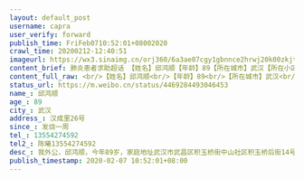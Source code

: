 ```yaml
---
layout: default_post
username: capra
user_verify: forward
publish_time: FriFeb0710:52:01+08002020
crawl_time: 20200212-12:40:51
imageurl: https://wx3.sinaimg.cn/orj360/6a3ae07cgy1gbnnce2hrwj20k00zkjt3.jpg,https://wx4.sinaimg.cn/orj360/6a3ae07cgy1gbnncel67tj21hc0qo42p.jpg,https://wx4.sinaimg.cn/orj360/6a3ae07cgy1gbnncfh52kj21400u078i.jpg,https://wx1.sinaimg.cn/orj360/6a3ae07cgy1gbnncg0kgdj20u0140djh.jpg
content_brief: 肺炎患者求助超话 【姓名】邱鸿顺【年龄】89【所在城市】武汉【所在小区、社区】汉成里26号【患病时间】发烧一周【联系方式】13554274592【其他紧急联系人】陈曦 13554274592【病情描述】 我外公，邱鸿顺，今年89岁，家庭地址:武汉市武昌区积玉桥街中山社区积玉桥后街14号1栋8单元。2月4日 ...全文
content_full_raw: <br/>【姓名】邱鸿顺<br/>【年龄】89<br/>【所在城市】武汉<br/>【所在小区、社区】汉成里26号<br/>【患病时间】发烧一周<br/>【联系方式】13554274592<br/>【其他紧急联系人】陈曦13554274592<br/>【病情描述】我外公，邱鸿顺，今年89岁，家庭地址:武汉市武昌区积玉桥街中山社区积玉桥后街14号1栋8单元。2月4日开始发烧38.5℃，吃了退烧药后退了一点点。第二天(2月5日)早上量38.5℃，咳嗽了5天，呼吸困难，呼吸音很重，去武昌区积玉桥街卫生服务中心拍了胸片，结果是&quot;双肺感染性病变”。2月5日14时积玉桥街卫生服务中心转诊去湖北省人民医院做了核酸检测，做完所有检查已到晚上8时，没有车辆能接送（我家有一辆私家车，因我老公身为武汉建工集团员工，大年三十早上九时接到公司电话后就驾驶私家车奔赴蔡甸区火神山医院突击建设，至今未归）我小姨用轮椅将我外公从省人民医院一路推了2个小时才回积玉桥的家。今天(2月6日)早上去人民医院取得核酸检测结果是:阳性，第一时间已经上报到社区，社区只能上报街道等消息，别无他法。今天（2月6日）14时积玉桥街卫生服务中心电话通知我们可以去省人民医院住院治疗，并开具转诊单，派车送人到医院。但是我们到省人民医院后，医院无理由拒收，我外公从14时起就在医院大楼外的送诊敞篷皮卡车的车厢上坐等消息，抱着求生的欲望在凛冽寒风的雨中苦苦等待了3小时。外公有基础疾病，心脏病，糖尿病，原来腿还出过车祸，行动非常不方便。外公所居住的地方是武昌区的老城区，散居型，活动空间都是敞开型的，卫生间是公共厕所，附近有60多户，常住人口300余人共用（不含流动人口），传染传播性很大、很广，如果在家里隔离，隐患极大，传播极广。网上能填的表我都填了，能打的电话都打了，为了对社会负责，对隔壁左右邻居负责，请大家帮帮忙，转发一下。
status_url: https://m.weibo.cn/status/4469284493046453
name_: 邱鸿顺
age_: 89
city_: 武汉
address_: 汉成里26号
since_: 发烧一周
tel_: 13554274592
tel2_: 陈曦13554274592
desc_: 我外公，邱鸿顺，今年89岁，家庭地址武汉市武昌区积玉桥街中山社区积玉桥后街14号1栋8单元。2月4日开始发烧38.5℃，吃了退烧药后退了一点点。第二天(2月5日)早上量38.5℃，咳嗽了5天，呼吸困难，呼吸音很重，去武昌区积玉桥街卫生服务中心拍了胸片，结果是&quot;双肺感染性病变”。2月5日14时积玉桥街卫生服务中心转诊去湖北省人民医院做了核酸检测，做完所有检查已到晚上8时，没有车辆能接送（我家有一辆私家车，因我老公身为武汉建工集团员工，大年三十早上九时接到公司电话后就驾驶私家车奔赴蔡甸区火神山医院突击建设，至今未归）我小姨用轮椅将我外公从省人民医院一路推了2个小时才回积玉桥的家。今天(2月6日)早上去人民医院取得核酸检测结果是阳性，第一时间已经上报到社区，社区只能上报街道等消息，别无他法。今天（2月6日）14时积玉桥街卫生服务中心电话通知我们可以去省人民医院住院治疗，并开具转诊单，派车送人到医院。但是我们到省人民医院后，医院无理由拒收，我外公从14时起就在医院大楼外的送诊敞篷皮卡车的车厢上坐等消息，抱着求生的欲望在凛冽寒风的雨中苦苦等待了3小时。外公有基础疾病，心脏病，糖尿病，原来腿还出过车祸，行动非常不方便。外公所居住的地方是武昌区的老城区，散居型，活动空间都是敞开型的，卫生间是公共厕所，附近有60多户，常住人口300余人共用（不含流动人口），传染传播性很大、很广，如果在家里隔离，隐患极大，传播极广。网上能填的表我都填了，能打的电话都打了，为了对社会负责，对隔壁左右邻居负责，请大家帮帮忙，转发一下。
publish_timestamp: 2020-02-07 10:52:01+08:00
---
```

